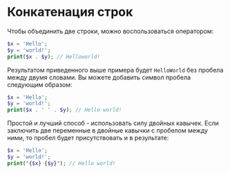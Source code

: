 # Конкатенация строк

Чтобы объединить две строки, можно воспользоваться оператором:

```php
$x = 'Hello';
$y = 'world!';
print($x . $y); // Helloworld!
```
Результатом приведенного выше примера будет `HelloWorld` без пробела между двумя словами. Вы можете добавить символ пробела следующим образом:

```php
$x = 'Hello';
$y = 'world!';
print($x . ' ' . $y); // Hello world!
```

Простой и лучший способ - использовать силу двойных кавычек. Если заключить две переменные в двойные кавычки с пробелом между ними, то пробел будет присутствовать и в результате:

```php
$x = 'Hello';
$y = 'world!';
print("{$x} {$y}"); // Hello world!
```